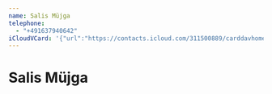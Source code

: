 ```yaml
---
name: Salis Müjga
telephone:
  - "+491637940642"
iCloudVCard: '{"url":"https://contacts.icloud.com/311500889/carddavhome/card/BA8A8062-1E6F-4368-9C36-2D7E08FF0981.vcf","etag":"\"kmfhb0b9\"","data":"BEGIN:VCARD\r\nVERSION:3.0\r\nFN:\r\nN:;Salis Müjga;;;\r\nUID:8F5D4841-B88A-4F9E-A5C8-C6C6D4F9F669\r\nPRODID:-//Apple Inc.//iOS 12.1//EN\r\nREV:2025-04-03T22:16:31Z\r\nORG:;\r\nTEL:+491637940642\r\nEND:VCARD"}'
---
```

# Salis Müjga
